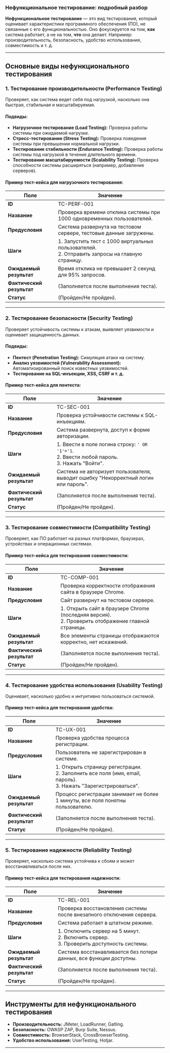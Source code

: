 ### **Нефункциональное тестирование: подробный разбор**

**Нефункциональное тестирование** — это вид тестирования, который оценивает характеристики программного обеспечения (ПО), не связанные с его функциональностью. Оно фокусируется на том, **как** система работает, а не на том, **что** она делает. Например: производительность, безопасность, удобство использования, совместимость и т. д.

---

## **Основные виды нефункционального тестирования**

### **1. Тестирование производительности (Performance Testing)**
Проверяет, как система ведет себя под нагрузкой, насколько она быстрая, стабильная и масштабируемая.

#### **Подвиды:**
- **Нагрузочное тестирование (Load Testing):** Проверка работы системы при ожидаемой нагрузке.
- **Стресс-тестирование (Stress Testing):** Проверка поведения системы при превышении нормальной нагрузки.
- **Тестирование стабильности (Endurance Testing):** Проверка работы системы под нагрузкой в течение длительного времени.
- **Тестирование масштабируемости (Scalability Testing):** Проверка способности системы расширяться (например, добавление серверов).

#### **Пример тест-кейса для нагрузочного тестирования:**

| Поле                | Значение                                                                 |
|---------------------|--------------------------------------------------------------------------|
| **ID**              | TC-PERF-001                                                              |
| **Название**        | Проверка времени отклика системы при 1000 одновременных пользователей. |
| **Предусловия**     | Система развернута на тестовом сервере, тестовые данные загружены.      |
| **Шаги**            | 1. Запустить тест с 1000 виртуальных пользователей. <br> 2. Отправить запросы на главную страницу. |
| **Ожидаемый результат** | Время отклика не превышает 2 секунд для 95% запросов.                |
| **Фактический результат** | (Заполняется после выполнения теста).                                   |
| **Статус**          | (Пройден/Не пройден).                                                    |

---

### **2. Тестирование безопасности (Security Testing)**
Проверяет устойчивость системы к атакам, выявляет уязвимости и оценивает защищенность данных.

#### **Подвиды:**
- **Пентест (Penetration Testing):** Симуляция атаки на систему.
- **Анализ уязвимостей (Vulnerability Assessment):** Автоматизированный поиск известных уязвимостей.
- **Тестирование на SQL-инъекции, XSS, CSRF и т. д.**

#### **Пример тест-кейса для пентеста:**

| Поле                | Значение                                                                 |
|---------------------|--------------------------------------------------------------------------|
| **ID**              | TC-SEC-001                                                               |
| **Название**        | Проверка устойчивости системы к SQL-инъекциям.                          |
| **Предусловия**     | Система развернута, доступ к форме авторизации.                          |
| **Шаги**            | 1. Ввести в поле логина строку: `' OR '1'='1`. <br> 2. Ввести любой пароль. <br> 3. Нажать "Войти". |
| **Ожидаемый результат** | Система не авторизует пользователя, выводит ошибку "Некорректный логин или пароль". |
| **Фактический результат** | (Заполняется после выполнения теста).                                   |
| **Статус**          | (Пройден/Не пройден).                                                    |

---

### **3. Тестирование совместимости (Compatibility Testing)**
Проверяет, как ПО работает на разных платформах, браузерах, устройствах и операционных системах.

#### **Пример тест-кейса для тестирования совместимости:**

| Поле                | Значение                                                                 |
|---------------------|--------------------------------------------------------------------------|
| **ID**              | TC-COMP-001                                                              |
| **Название**        | Проверка корректности отображения сайта в браузере Chrome.              |
| **Предусловия**     | Сайт развернут на тестовом сервере.                                      |
| **Шаги**            | 1. Открыть сайт в браузере Chrome (последняя версия). <br> 2. Проверить отображение главной страницы. |
| **Ожидаемый результат** | Все элементы страницы отображаются корректно, нет искажений.           |
| **Фактический результат** | (Заполняется после выполнения теста).                                   |
| **Статус**          | (Пройден/Не пройден).                                                    |

---

### **4. Тестирование удобства использования (Usability Testing)**
Оценивает, насколько удобно и интуитивно пользоваться системой.

#### **Пример тест-кейса для тестирования удобства:**

| Поле                | Значение                                                                 |
|---------------------|--------------------------------------------------------------------------|
| **ID**              | TC-UX-001                                                                |
| **Название**        | Проверка удобства процесса регистрации.                                 |
| **Предусловия**     | Пользователь не зарегистрирован в системе.                             |
| **Шаги**            | 1. Открыть страницу регистрации. <br> 2. Заполнить все поля (имя, email, пароль). <br> 3. Нажать "Зарегистрироваться". |
| **Ожидаемый результат** | Процесс регистрации занимает не более 1 минуты, все поля понятны пользователю. |
| **Фактический результат** | (Заполняется после выполнения теста).                                   |
| **Статус**          | (Пройден/Не пройден).                                                    |

---

### **5. Тестирование надежности (Reliability Testing)**
Проверяет, насколько система устойчива к сбоям и может восстанавливаться после них.

#### **Пример тест-кейса для тестирования надежности:**

| Поле                | Значение                                                                 |
|---------------------|--------------------------------------------------------------------------|
| **ID**              | TC-REL-001                                                               |
| **Название**        | Проверка восстановления системы после внезапного отключения сервера.   |
| **Предусловия**     | Система работает в штатном режиме.                                        |
| **Шаги**            | 1. Отключить сервер на 5 минут. <br> 2. Включить сервер. <br> 3. Проверить доступность системы. |
| **Ожидаемый результат** | Система восстанавливается без потери данных, все функции доступны.     |
| **Фактический результат** | (Заполняется после выполнения теста).                                   |
| **Статус**          | (Пройден/Не пройден).                                                    |

---

## **Инструменты для нефункционального тестирования**
- **Производительность:** JMeter, LoadRunner, Gatling.
- **Безопасность:** OWASP ZAP, Burp Suite, Nessus.
- **Совместимость:** BrowserStack, CrossBrowserTesting.
- **Удобство использования:** UserTesting, Hotjar.

---